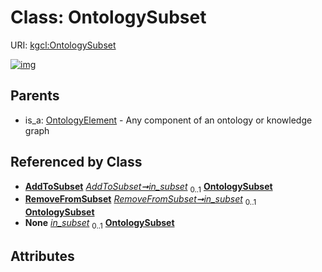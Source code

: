
# Class: OntologySubset




URI: [kgcl:OntologySubset](http://w3id.org/kgcl/OntologySubset)


[![img](https://yuml.me/diagram/nofunky;dir:TB/class/[RemoveFromSubset],[AddToSubset]++-%20in_subset%200..1>[OntologySubset],[RemoveFromSubset]++-%20in_subset%200..1>[OntologySubset],[SubsetMembershipChange]++-%20in_subset%200..1>[OntologySubset],[OntologyElement]^-[OntologySubset],[SubsetMembershipChange],[OntologyElement],[AddToSubset])](https://yuml.me/diagram/nofunky;dir:TB/class/[RemoveFromSubset],[AddToSubset]++-%20in_subset%200..1>[OntologySubset],[RemoveFromSubset]++-%20in_subset%200..1>[OntologySubset],[SubsetMembershipChange]++-%20in_subset%200..1>[OntologySubset],[OntologyElement]^-[OntologySubset],[SubsetMembershipChange],[OntologyElement],[AddToSubset])

## Parents

 *  is_a: [OntologyElement](OntologyElement.md) - Any component of an ontology or knowledge graph

## Referenced by Class

 *  **[AddToSubset](AddToSubset.md)** *[AddToSubset➞in_subset](AddToSubset_in_subset.md)*  <sub>0..1</sub>  **[OntologySubset](OntologySubset.md)**
 *  **[RemoveFromSubset](RemoveFromSubset.md)** *[RemoveFromSubset➞in_subset](RemoveFromSubset_in_subset.md)*  <sub>0..1</sub>  **[OntologySubset](OntologySubset.md)**
 *  **None** *[in_subset](in_subset.md)*  <sub>0..1</sub>  **[OntologySubset](OntologySubset.md)**

## Attributes

